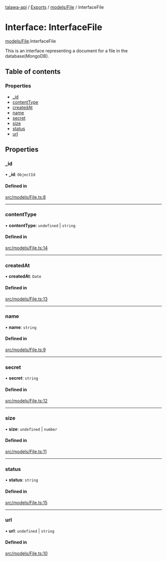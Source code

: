 [talawa-api](../README.md) / [Exports](../modules.md) / [models/File](../modules/models_File.md) / InterfaceFile

# Interface: InterfaceFile

[models/File](../modules/models_File.md).InterfaceFile

This is an interface representing a document for a file in the database(MongoDB).

## Table of contents

### Properties

- [\_id](models_File.InterfaceFile.md#_id)
- [contentType](models_File.InterfaceFile.md#contenttype)
- [createdAt](models_File.InterfaceFile.md#createdat)
- [name](models_File.InterfaceFile.md#name)
- [secret](models_File.InterfaceFile.md#secret)
- [size](models_File.InterfaceFile.md#size)
- [status](models_File.InterfaceFile.md#status)
- [url](models_File.InterfaceFile.md#url)

## Properties

### \_id

• **\_id**: `ObjectId`

#### Defined in

[src/models/File.ts:8](https://github.com/Nitya-Pasrija/talawa-api/blob/faae1c9/src/models/File.ts#L8)

___

### contentType

• **contentType**: `undefined` \| `string`

#### Defined in

[src/models/File.ts:14](https://github.com/Nitya-Pasrija/talawa-api/blob/faae1c9/src/models/File.ts#L14)

___

### createdAt

• **createdAt**: `Date`

#### Defined in

[src/models/File.ts:13](https://github.com/Nitya-Pasrija/talawa-api/blob/faae1c9/src/models/File.ts#L13)

___

### name

• **name**: `string`

#### Defined in

[src/models/File.ts:9](https://github.com/Nitya-Pasrija/talawa-api/blob/faae1c9/src/models/File.ts#L9)

___

### secret

• **secret**: `string`

#### Defined in

[src/models/File.ts:12](https://github.com/Nitya-Pasrija/talawa-api/blob/faae1c9/src/models/File.ts#L12)

___

### size

• **size**: `undefined` \| `number`

#### Defined in

[src/models/File.ts:11](https://github.com/Nitya-Pasrija/talawa-api/blob/faae1c9/src/models/File.ts#L11)

___

### status

• **status**: `string`

#### Defined in

[src/models/File.ts:15](https://github.com/Nitya-Pasrija/talawa-api/blob/faae1c9/src/models/File.ts#L15)

___

### url

• **url**: `undefined` \| `string`

#### Defined in

[src/models/File.ts:10](https://github.com/Nitya-Pasrija/talawa-api/blob/faae1c9/src/models/File.ts#L10)
